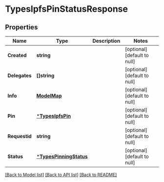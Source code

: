 # TypesIpfsPinStatusResponse

## Properties
Name | Type | Description | Notes
------------ | ------------- | ------------- | -------------
**Created** | **string** |  | [optional] [default to null]
**Delegates** | **[]string** |  | [optional] [default to null]
**Info** | [**ModelMap**](interface{}.md) |  | [optional] [default to null]
**Pin** | [***TypesIpfsPin**](types.IpfsPin.md) |  | [optional] [default to null]
**Requestid** | **string** |  | [optional] [default to null]
**Status** | [***TypesPinningStatus**](types.PinningStatus.md) |  | [optional] [default to null]

[[Back to Model list]](../README.md#documentation-for-models) [[Back to API list]](../README.md#documentation-for-api-endpoints) [[Back to README]](../README.md)

